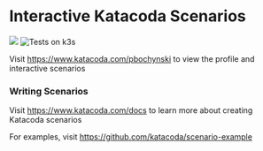# Interactive Katacoda Scenarios

[![](http://shields.katacoda.com/katacoda/pbochynski/count.svg)](https://www.katacoda.com/pbochynski "Get your profile on Katacoda.com")
![Tests on k3s](https://github.com/pbochynski/katacoda-scenarios/workflows/Tests%20on%20k3s/badge.svg)

Visit https://www.katacoda.com/pbochynski to view the profile and interactive scenarios

### Writing Scenarios
Visit https://www.katacoda.com/docs to learn more about creating Katacoda scenarios

For examples, visit https://github.com/katacoda/scenario-example
